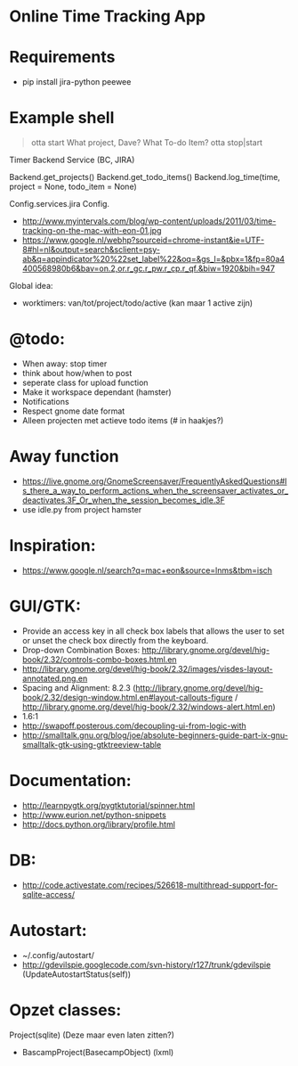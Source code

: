 # Online Time Tracking App #

# Requirements #
* pip install jira-python peewee

# Example shell #
> otta start
> What project, Dave?
> What To-do Item?
> otta stop|start

Timer
Backend
Service (BC, JIRA)

Backend.get_projects()
Backend.get_todo_items()
Backend.log_time(time, project = None, todo_item = None)

Config.services.jira
Config.

* http://www.myintervals.com/blog/wp-content/uploads/2011/03/time-tracking-on-the-mac-with-eon-01.jpg
* https://www.google.nl/webhp?sourceid=chrome-instant&ie=UTF-8#hl=nl&output=search&sclient=psy-ab&q=appindicator%20%22set_label%22&oq=&gs_l=&pbx=1&fp=80a4400568980b6&bav=on.2,or.r_gc.r_pw.r_cp.r_qf.&biw=1920&bih=947

Global idea:

* worktimers: van/tot/project/todo/active (kan maar 1 active zijn)

# @todo: #
* When away: stop timer
* think about how/when to post
* seperate class for upload function
* Make it workspace dependant (hamster)
* Notifications
* Respect gnome date format
* Alleen projecten met actieve todo items (# in haakjes?)

# Away function #
* https://live.gnome.org/GnomeScreensaver/FrequentlyAskedQuestions#Is_there_a_way_to_perform_actions_when_the_screensaver_activates_or_deactivates.3F_Or_when_the_session_becomes_idle.3F
* use idle.py from project hamster

# Inspiration: #
* https://www.google.nl/search?q=mac+eon&source=lnms&tbm=isch

# GUI/GTK: #
* Provide an access key in all check box labels that allows the user to set or unset the check box directly from the keyboard.
* Drop-down Combination Boxes: http://library.gnome.org/devel/hig-book/2.32/controls-combo-boxes.html.en
* http://library.gnome.org/devel/hig-book/2.32/images/visdes-layout-annotated.png.en
* Spacing and Alignment: 8.2.3 (http://library.gnome.org/devel/hig-book/2.32/design-window.html.en#layout-callouts-figure / http://library.gnome.org/devel/hig-book/2.32/windows-alert.html.en)
* 1.6:1
* http://swapoff.posterous.com/decoupling-ui-from-logic-with
* http://smalltalk.gnu.org/blog/joe/absolute-beginners-guide-part-ix-gnu-smalltalk-gtk-using-gtktreeview-table

# Documentation: #
* http://learnpygtk.org/pygtktutorial/spinner.html
* http://www.eurion.net/python-snippets
* http://docs.python.org/library/profile.html

# DB: #
* http://code.activestate.com/recipes/526618-multithread-support-for-sqlite-access/

# Autostart: #
* ~/.config/autostart/
* http://gdevilspie.googlecode.com/svn-history/r127/trunk/gdevilspie (UpdateAutostartStatus(self))

# Opzet classes: #
  Project(sqlite) (Deze maar even laten zitten?)
  * BascampProject(BasecampObject) (lxml)

